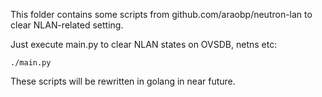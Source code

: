 This folder contains some scripts from github.com/araobp/neutron-lan to clear NLAN-related setting.


Just execute main.py to clear NLAN states on OVSDB, netns etc:
```
./main.py
```

These scripts will be rewritten in golang in near future.

